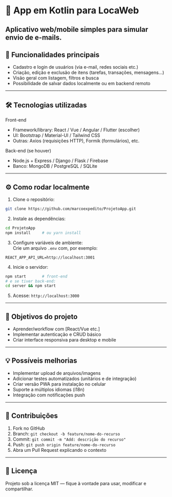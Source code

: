 
# 📱 App em Kotlin para LocaWeb

Aplicativo web/mobile simples para simular envio de e-mails.
---

## 🚀 Funcionalidades principais

- Cadastro e login de usuários (via e-mail, redes sociais etc.)
- Criação, edição e exclusão de itens (tarefas, transações, mensagens…)
- Visão geral com listagem, filtros e busca
- Possibilidade de salvar dados localmente ou em backend remoto

---

## 🛠️ Tecnologias utilizadas

Front-end  
- Framework/library: React / Vue / Angular / Flutter (escolher)
- UI: Bootstrap / Material-UI / Tailwind CSS
- Outras: Axios (requisições HTTP), Formik (formulários), etc.

Back-end (se houver)  
- Node.js + Express / Django / Flask / Firebase
- Banco: MongoDB / PostgreSQL / SQLite

---

## ⚙️ Como rodar localmente

1. Clone o repositório:  
```bash
git clone https://github.com/marcoexpedito/ProjetoApp.git
```  
2. Instale as dependências:  
```bash
cd ProjetoApp
npm install     # ou yarn install
```  
3. Configure variáveis de ambiente:  
Crie um arquivo `.env` com, por exemplo:  
```
REACT_APP_API_URL=http://localhost:3001
```
4. Inicie o servidor:  
```bash
npm start       # front-end
# e se tiver back-end:
cd server && npm start
```
5. Acesse: `http://localhost:3000`

---

## 🎯 Objetivos do projeto

- Aprender/workflow com [React/Vue etc.]
- Implementar autenticação e CRUD básico
- Criar interface responsiva para desktop e mobile

---

## 💡 Possíveis melhorias

- Implementar upload de arquivos/imagens
- Adicionar testes automatizados (unitários e de integração)
- Criar versão PWA para instalação no celular
- Suporte a múltiplos idiomas (i18n)
- Integração com notificações push

---

## 🤝 Contribuições

1. Fork no GitHub  
2. Branch: `git checkout -b feature/nome-do-recurso`  
3. Commit: `git commit -m "Add: descrição do recurso"`  
4. Push: `git push origin feature/nome-do-recurso`  
5. Abra um Pull Request explicando o contexto

---

## 📝 Licença

Projeto sob a licença MIT — fique à vontade para usar, modificar e compartilhar.
